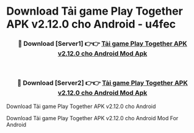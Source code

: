 # Download Tải game Play Together APK v2.12.0 cho Android - u4fec


<div align="center">
<h3>🔴 Download [Server1] 👉👉 <a href="https://apk-comot.site?title=Tải_game_Play_Together_APK_v2.12.0_cho_Android">Tải game Play Together APK v2.12.0 cho Android Mod Apk</a></h3><br>
<h3>🔴 Download [Server2] 👉👉 <a href="https://apk-comot.site?title=Tải_game_Play_Together_APK_v2.12.0_cho_Android">Tải game Play Together APK v2.12.0 cho Android Mod Apk</a></h3>
</div>



Download Tải game Play Together APK v2.12.0 cho Android 

Download Tải game Play Together APK v2.12.0 cho Android Mod For Android